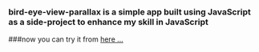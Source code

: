 

### bird-eye-view-parallax is a simple app built using JavaScript as a side-project to enhance my skill in JavaScript 
###now you can try it from [here ...](https://ahmed-roshdy-1.github.io/bird-eye-view-parallax/Index)


